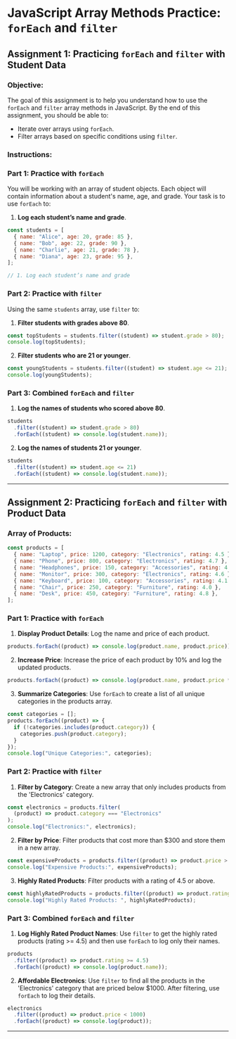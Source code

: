 # JavaScript Array Methods Practice: `forEach` and `filter`

## Assignment 1: Practicing `forEach` and `filter` with Student Data

### Objective:

The goal of this assignment is to help you understand how to use the `forEach` and `filter` array methods in JavaScript. By the end of this assignment, you should be able to:

- Iterate over arrays using `forEach`.
- Filter arrays based on specific conditions using `filter`.

### Instructions:

### Part 1: Practice with `forEach`

You will be working with an array of student objects. Each object will contain information about a student's name, age, and grade. Your task is to use `forEach` to:

1. **Log each student’s name and grade**.

```javascript
const students = [
  { name: "Alice", age: 20, grade: 85 },
  { name: "Bob", age: 22, grade: 90 },
  { name: "Charlie", age: 21, grade: 78 },
  { name: "Diana", age: 23, grade: 95 },
];

// 1. Log each student’s name and grade
```

### Part 2: Practice with `filter`

Using the same `students` array, use `filter` to:

1. **Filter students with grades above 80**.

```javascript
const topStudents = students.filter((student) => student.grade > 80);
console.log(topStudents);
```

2. **Filter students who are 21 or younger**.

```javascript
const youngStudents = students.filter((student) => student.age <= 21);
console.log(youngStudents);
```

### Part 3: Combined `forEach` and `filter`

1. **Log the names of students who scored above 80**.

```javascript
students
  .filter((student) => student.grade > 80)
  .forEach((student) => console.log(student.name));
```

2. **Log the names of students 21 or younger**.

```javascript
students
  .filter((student) => student.age <= 21)
  .forEach((student) => console.log(student.name));
```

---

## Assignment 2: Practicing `forEach` and `filter` with Product Data

### Array of Products:

```javascript
const products = [
  { name: "Laptop", price: 1200, category: "Electronics", rating: 4.5 },
  { name: "Phone", price: 800, category: "Electronics", rating: 4.7 },
  { name: "Headphones", price: 150, category: "Accessories", rating: 4.3 },
  { name: "Monitor", price: 300, category: "Electronics", rating: 4.6 },
  { name: "Keyboard", price: 100, category: "Accessories", rating: 4.1 },
  { name: "Chair", price: 250, category: "Furniture", rating: 4.0 },
  { name: "Desk", price: 450, category: "Furniture", rating: 4.8 },
];
```

### Part 1: Practice with `forEach`

1. **Display Product Details**: Log the name and price of each product.

```javascript
products.forEach((product) => console.log(product.name, product.price));
```

2. **Increase Price**: Increase the price of each product by 10% and log the updated products.

```javascript
products.forEach((product) => console.log(product.name, product.price * 1.1));
```

3. **Summarize Categories**: Use `forEach` to create a list of all unique categories in the products array.

```javascript
const categories = [];
products.forEach((product) => {
  if (!categories.includes(product.category)) {
    categories.push(product.category);
  }
});
console.log("Unique Categories:", categories);
```

### Part 2: Practice with `filter`

1. **Filter by Category**: Create a new array that only includes products from the 'Electronics' category.

```javascript
const electronics = products.filter(
  (product) => product.category === "Electronics"
);
console.log("Electronics:", electronics);
```

2. **Filter by Price**: Filter products that cost more than $300 and store them in a new array.

```javascript
const expensiveProducts = products.filter((product) => product.price > 300);
console.log("Expensive Products:", expensiveProducts);
```

3. **Highly Rated Products**: Filter products with a rating of 4.5 or above.

```javascript
const highlyRatedProducts = products.filter((product) => product.rating >= 4.5);
console.log("Highly Rated Products: ", highlyRatedProducts);
```

### Part 3: Combined `forEach` and `filter`

1. **Log Highly Rated Product Names**: Use `filter` to get the highly rated products (rating >= 4.5) and then use `forEach` to log only their names.

```javascript
products
  .filter((product) => product.rating >= 4.5)
  .forEach((product) => console.log(product.name));
```

2. **Affordable Electronics**: Use `filter` to find all the products in the 'Electronics' category that are priced below $1000. After filtering, use `forEach` to log their details.

```javascript
electronics
  .filter((product) => product.price < 1000)
  .forEach((product) => console.log(product));
```

---
